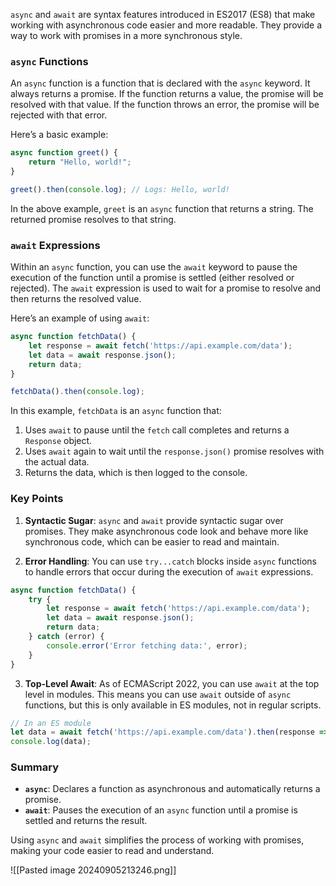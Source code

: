 `async` and `await` are syntax features introduced in ES2017 (ES8) that make working with asynchronous code easier and more readable. They provide a way to work with promises in a more synchronous style.

### `async` Functions

An `async` function is a function that is declared with the `async` keyword. It always returns a promise. If the function returns a value, the promise will be resolved with that value. If the function throws an error, the promise will be rejected with that error.

Here’s a basic example:

```js
async function greet() {
    return "Hello, world!";
}

greet().then(console.log); // Logs: Hello, world!
```

In the above example, `greet` is an `async` function that returns a string. The returned promise resolves to that string.

### `await` Expressions

Within an `async` function, you can use the `await` keyword to pause the execution of the function until a promise is settled (either resolved or rejected). The `await` expression is used to wait for a promise to resolve and then returns the resolved value.

Here’s an example of using `await`:

```js
async function fetchData() {
    let response = await fetch('https://api.example.com/data');
    let data = await response.json();
    return data;
}

fetchData().then(console.log);
```

In this example, `fetchData` is an `async` function that:

1. Uses `await` to pause until the `fetch` call completes and returns a `Response` object.
2. Uses `await` again to wait until the `response.json()` promise resolves with the actual data.
3. Returns the data, which is then logged to the console.

### Key Points

1. **Syntactic Sugar**: `async` and `await` provide syntactic sugar over promises. They make asynchronous code look and behave more like synchronous code, which can be easier to read and maintain.
    
2. **Error Handling**: You can use `try...catch` blocks inside `async` functions to handle errors that occur during the execution of `await` expressions.
    
```js
async function fetchData() {
    try {
        let response = await fetch('https://api.example.com/data');
        let data = await response.json();
        return data;
    } catch (error) {
        console.error('Error fetching data:', error);
    }
}
```
    
3. **Top-Level Await**: As of ECMAScript 2022, you can use `await` at the top level in modules. This means you can use `await` outside of `async` functions, but this is only available in ES modules, not in regular scripts.
    
```js
// In an ES module
let data = await fetch('https://api.example.com/data').then(response => response.json());
console.log(data);
```
    

### Summary

- **`async`**: Declares a function as asynchronous and automatically returns a promise.
- **`await`**: Pauses the execution of an `async` function until a promise is settled and returns the result.

Using `async` and `await` simplifies the process of working with promises, making your code easier to read and understand.

![[Pasted image 20240905213246.png]]
